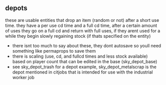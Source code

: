 ## depots
these are usable entities that drop an item (random or not) after a short use time. they have a per use cd time and a full cd time, after a certain amount of uses they go on a full cd and return with full uses, if they arent used for a while they begin slowly regaining stock (if thats specified on the entity)
- there isnt too much to say about these, they dont autosave so youll need something like permaprops to save them
- there is scaling (use, cd, and fullcd times and less stock available) based on player count that can be edited in the base (sky_depot_base)
- see sky_depot_trash for a depot example, sky_depot_metalscrap is the depot mentioned in citjobs that is intended for use with the industrial worker job